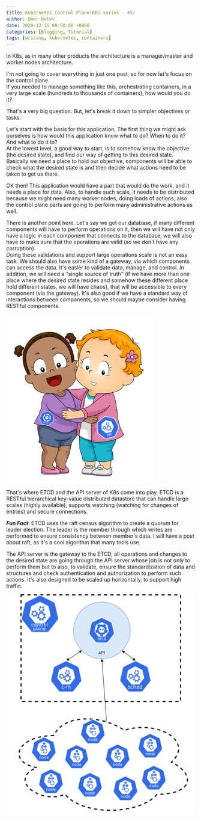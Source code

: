 ```yaml
---
title: Kubernetes Control Plane(K8s series - #5)
author: Omer Dolev
date: 2020-12-15 09:50:00 +0800
categories: [Blogging, Tutorial]
tags: [writing, kubernetes, containers]
---
```


In K8s, as in many other products the architecture is a manager/master and worker nodes architecture.

I'm not going to cover everything in just one post, so for now let's focus on the control plane.  
If you needed to manage something like this, orchestrating containers, in a very large scale (hundreds to thousands of containers), how would you do it?

That's a very big question. But, let's break it down to simpler objectives or tasks.  

Let's start with the basis for this application. The first thing we might ask ourselves is how would this application know what to do? When to do it? And what to do it to?  
At the lowest level, a good way to start, is to somehow know the objective (the desired state), and find our way of getting to this desired state. Basically we need a place to hold our objective,
components will be able to check what the desired state is and then decide what actions need to be taken to get us there.

OK then! This application would have a part that would do the work, and it needs a place for data.
Also, to handle such scale, it needs to be distributed because we might need many worker nodes, doing loads of actions, also the control plane parts are going to perform many administrative actions as well.

There is another point here. Let's say we got our database, if many different components will have to perform operations on it, then we will have not only have a logic in each component that connects to the database,
we will also have to make sure that the operations are valid (so we don't have any corruption).  
Doing these validations and support large operations scale is not an easy task.
We should also have some kind of a gateway, via which components can access the data. It's easier to validate data, manage, and control.
In addition, we will need a "single source of truth" (if we have more than one place where the desired state resides and somehow these different place hold different states, we will have chaos),
that will be accessible to every component (via the gateway). It's also good if we have a standard way of interactions between components, so we should maybe consider having RESTful components.

<img src="/assets/img/kubernetes-control-plane-2.png" alt="kubernetes-control-plane" align="middle"/>

That's where ETCD and the API server of K8s come into play. ETCD is a RESTful hierarchical key-value distributed datastore that can handle large scales (highly available), supports watching (watching for changes of entries)
and secure connections.

**_Fun Fact_**: ETCD uses the raft census algorithm to create a quorum for leader election. The leader is the member through which writes are performed to ensure consistency between member's data.
I will have a post about raft, as it's a cool algorithm that many tools use.

The API server is the gateway to the ETCD, all operations and changes to the desired state are going through the API server whose job is not only to perform them but to also, to validate, ensure the standardization
of data and structures and check authentication and authorization to perform such actions. It's also designed to be scaled up horizontally, to support high traffic.



<img src="/assets/img/kubernetes-control-plane-1.png" alt="kubernetes-control-plane" align="middle"/>
